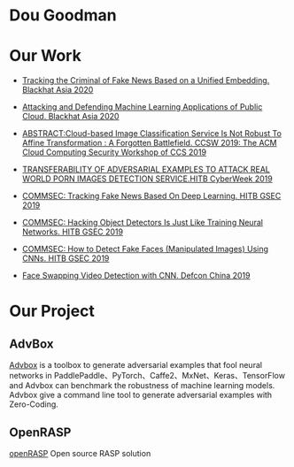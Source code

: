 # Dou Goodman



# Our Work

- [Tracking the Criminal of Fake News Based on a Unified Embedding. Blackhat Asia 2020](https://www.blackhat.com/asia-20/briefings/schedule/index.html#tracking-the-criminal-of-fake-news-based-on-a-unified-embedding-18388)

- [Attacking and Defending Machine Learning Applications of Public Cloud. Blackhat Asia 2020](https://www.blackhat.com/asia-20/briefings/schedule/#attacking-and-defending-machine-learning-applications-of-public-cloud-18725)

- [ABSTRACT:Cloud-based Image Classification Service Is Not Robust To Affine Transformation : A Forgotten Battlefield. CCSW 2019: The ACM Cloud Computing Security Workshop of CCS 2019](https://ccsw.io/#speakers)

- [TRANSFERABILITY OF ADVERSARIAL EXAMPLES TO ATTACK REAL WORLD PORN IMAGES DETECTION SERVICE.HITB CyberWeek 2019](https://cyberweek.ae/session/transferability-of-adversarial-examples-to-attack-real-world-porn-images-detection-service/)

- [COMMSEC: Tracking Fake News Based On Deep Learning. HITB GSEC 2019](https://gsec.hitb.org/sg2019/sessions/commsec-tracking-fake-news-based-on-deep-learning/)

- [COMMSEC: Hacking Object Detectors Is Just Like Training Neural Networks. HITB GSEC 2019](https://gsec.hitb.org/sg2019/sessions/commsec-hacking-object-detectors-is-just-like-training-neural-networks/) 

- [COMMSEC: How to Detect Fake Faces (Manipulated Images) Using CNNs. HITB GSEC 2019](https://gsec.hitb.org/sg2019/sessions/commsec-how-to-detect-fake-faces-manipulated-images-using-cnns/)

- [Face Swapping Video Detection with CNN. Defcon China 2019](https://www.defcon.org/html/dc-china-1/dc-cn-1-speakers.html)



# Our Project

## AdvBox

[Advbox](https://github.com/advboxes/AdvBox) is a toolbox to generate adversarial examples that fool neural networks in PaddlePaddle、PyTorch、Caffe2、MxNet、Keras、TensorFlow and Advbox can benchmark the robustness of machine learning models. Advbox give a command line tool to generate adversarial examples with Zero-Coding.

## OpenRASP

[openRASP](https://github.com/baidu/openrasp) Open source RASP solution

